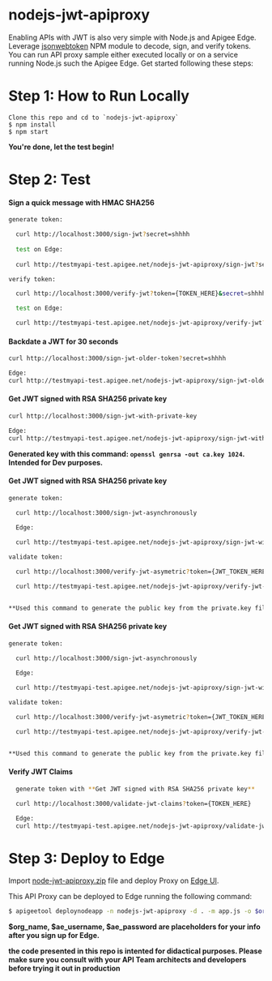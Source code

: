 nodejs-jwt-apiproxy
===================
Enabling APIs with JWT is also very simple with Node.js and Apigee Edge. Leverage [jsonwebtoken](https://www.npmjs.com/package/jsonwebtoken) NPM module to decode, sign, and verify tokens. You can run API proxy sample either executed locally or on a service running Node.js such the Apigee Edge. Get started following these steps:

Step 1: How to Run Locally
===========
```
Clone this repo and cd to `nodejs-jwt-apiproxy`
$ npm install
$ npm start
```

**You're done, let the test begin!**

Step 2: Test
====

#### Sign a quick message with HMAC SHA256
```bash
generate token:

  curl http://localhost:3000/sign-jwt?secret=shhhh
  
  test on Edge:
  
  curl http://testmyapi-test.apigee.net/nodejs-jwt-apiproxy/sign-jwt?secret=shhhh

verify token:

  curl http://localhost:3000/verify-jwt?token={TOKEN_HERE}&secret=shhhh

  test on Edge:

  curl http://testmyapi-test.apigee.net/nodejs-jwt-apiproxy/verify-jwt?token={TOKEN_HERE}&secret=shhhh

```

#### Backdate a JWT for 30 seconds
```bash
curl http://localhost:3000/sign-jwt-older-token?secret=shhhh

Edge:
curl http://testmyapi-test.apigee.net/nodejs-jwt-apiproxy/sign-jwt-older-token?secret=shhhh
```

#### Get JWT signed with RSA SHA256 private key 
```bash
curl http://localhost:3000/sign-jwt-with-private-key

Edge:
curl http://testmyapi-test.apigee.net/nodejs-jwt-apiproxy/sign-jwt-with-private-key
```

**Generated key with this command: `openssl genrsa -out ca.key 1024`. Intended for Dev purposes.**

#### Get JWT signed with RSA SHA256 private key 
```bash
generate token:

  curl http://localhost:3000/sign-jwt-asynchronously

  Edge:
  
  curl http://testmyapi-test.apigee.net/nodejs-jwt-apiproxy/sign-jwt-with-private-key

validate token:

  curl http://localhost:3000/verify-jwt-asymetric?token={JWT_TOKEN_HERE}

  curl http://testmyapi-test.apigee.net/nodejs-jwt-apiproxy/verify-jwt-asymetric?token={JWT_TOKEN_HERE}


**Used this command to generate the public key from the private.key file. `openssl rsa -in private.key -pubout -out public.pem`**

```

#### Get JWT signed with RSA SHA256 private key 
```bash
generate token:

  curl http://localhost:3000/sign-jwt-asynchronously

  Edge:
  
  curl http://testmyapi-test.apigee.net/nodejs-jwt-apiproxy/sign-jwt-with-private-key

validate token:

  curl http://localhost:3000/verify-jwt-asymetric?token={JWT_TOKEN_HERE}

  curl http://testmyapi-test.apigee.net/nodejs-jwt-apiproxy/verify-jwt-asymetric?token={JWT_TOKEN_HERE}


**Used this command to generate the public key from the private.key file. `openssl rsa -in private.key -pubout -out public.pem`**

```

#### Verify JWT Claims  
```bash
  generate token with **Get JWT signed with RSA SHA256 private key** 

  curl http://localhost:3000/validate-jwt-claims?token={TOKEN_HERE}

  Edge:
  curl http://testmyapi-test.apigee.net/nodejs-jwt-apiproxy/validate-jwt-claims?token={TOKEN_HERE}
```

Step 3: Deploy to Edge
==============
Import [node-jwt-apiproxy.zip](node-jwt-apiproxy.zip) file and deploy Proxy on [Edge UI](http://enterprise.apigee.com).

This API Proxy can be deployed to Edge running the following command:
```bash
$ apigeetool deploynodeapp -n nodejs-jwt-apiproxy -d . -m app.js -o $org_name -e test -b /nodejs-jwt-apiproxy -u $ae_username -p $ae_password -V
```

**$org_name, $ae_username, $ae_password are placeholders for your info after you sign up for Edge.**

**the code presented in this repo is intented for didactical purposes. Please make sure you consult with your API Team architects and developers before trying it out in production**